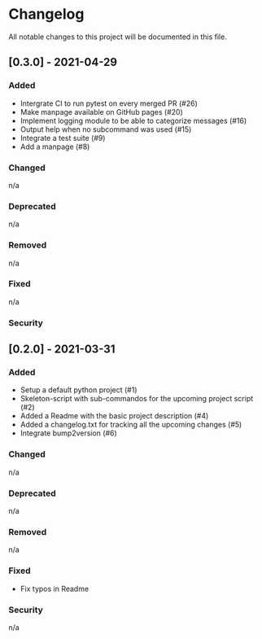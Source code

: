 # Changelog

All notable changes to this project will be documented in this file.

## [0.3.0] - 2021-04-29

### Added

- Intergrate CI to run pytest on every merged PR (#26)
- Make manpage available on GitHub pages (#20)
- Implement logging module to be able to categorize messages (#16)
- Output help when no subcommand was used (#15)
- Integrate a test suite (#9)
- Add a manpage (#8)

### Changed

n/a

### Deprecated

n/a

### Removed

n/a

### Fixed

n/a

### Security

## [0.2.0] - 2021-03-31

### Added

- Setup a default python project (#1)
- Skeleton-script with sub-commandos for the upcoming project script (#2)
- Added a Readme with the basic project description (#4)
- Added a changelog.txt for tracking all the upcoming changes (#5)
- Integrate bump2version (#6)

### Changed

n/a

### Deprecated

n/a

### Removed

n/a

### Fixed

- Fix typos in Readme

### Security

n/a
